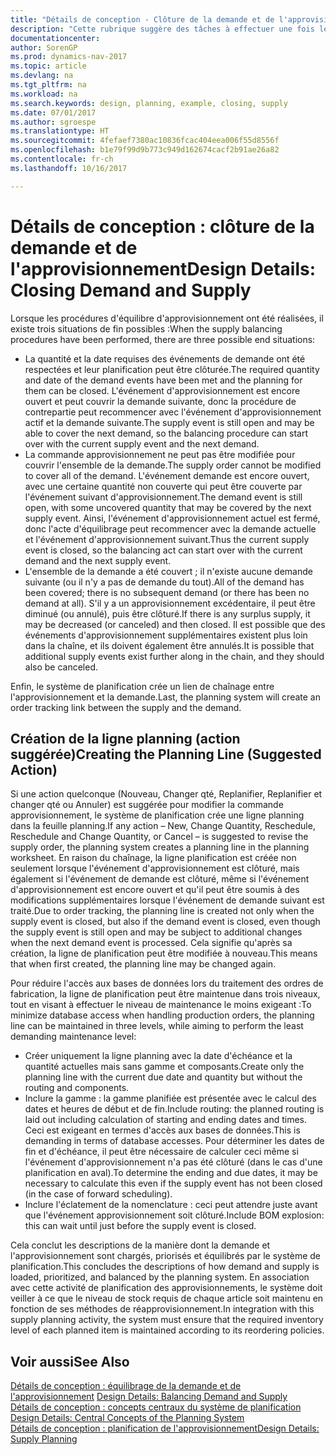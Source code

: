 ```yaml
---
title: "Détails de conception - Clôture de la demande et de l'approvisionnement"
description: "Cette rubrique suggère des tâches à effectuer une fois les procédures d'équilibrage d'approvisionnement exécutées."
documentationcenter: 
author: SorenGP
ms.prod: dynamics-nav-2017
ms.topic: article
ms.devlang: na
ms.tgt_pltfrm: na
ms.workload: na
ms.search.keywords: design, planning, example, closing, supply
ms.date: 07/01/2017
ms.author: sgroespe
ms.translationtype: HT
ms.sourcegitcommit: 4fefaef7380ac10836fcac404eea006f55d8556f
ms.openlocfilehash: b1e79f99d9b773c949d162674cacf2b91ae26a82
ms.contentlocale: fr-ch
ms.lasthandoff: 10/16/2017

---
```

# <a name="design-details-closing-demand-and-supply"></a><span data-ttu-id="2feac-103">Détails de conception : clôture de la demande et de l'approvisionnement</span><span class="sxs-lookup"><span data-stu-id="2feac-103">Design Details: Closing Demand and Supply</span></span>
<span data-ttu-id="2feac-104">Lorsque les procédures d'équilibre d'approvisionnement ont été réalisées, il existe trois situations de fin possibles :</span><span class="sxs-lookup"><span data-stu-id="2feac-104">When the supply balancing procedures have been performed, there are three possible end situations:</span></span>  
  
* <span data-ttu-id="2feac-105">La quantité et la date requises des événements de demande ont été respectées et leur planification peut être clôturée.</span><span class="sxs-lookup"><span data-stu-id="2feac-105">The required quantity and date of the demand events have been met and the planning for them can be closed.</span></span> <span data-ttu-id="2feac-106">L'événement d'approvisionnement est encore ouvert et peut couvrir la demande suivante, donc la procédure de contrepartie peut recommencer avec l'événement d'approvisionnement actif et la demande suivante.</span><span class="sxs-lookup"><span data-stu-id="2feac-106">The supply event is still open and may be able to cover the next demand, so the balancing procedure can start over with the current supply event and the next demand.</span></span>  
* <span data-ttu-id="2feac-107">La commande approvisionnement ne peut pas être modifiée pour couvrir l'ensemble de la demande.</span><span class="sxs-lookup"><span data-stu-id="2feac-107">The supply order cannot be modified to cover all of the demand.</span></span> <span data-ttu-id="2feac-108">L'événement demande est encore ouvert, avec une certaine quantité non couverte qui peut être couverte par l'événement suivant d'approvisionnement.</span><span class="sxs-lookup"><span data-stu-id="2feac-108">The demand event is still open, with some uncovered quantity that may be covered by the next supply event.</span></span> <span data-ttu-id="2feac-109">Ainsi, l'événement d'approvisionnement actuel est fermé, donc l'acte d'équilibrage peut recommencer avec la demande actuelle et l'événement d'approvisionnement suivant.</span><span class="sxs-lookup"><span data-stu-id="2feac-109">Thus the current supply event is closed, so the balancing act can start over with the current demand and the next supply event.</span></span>  
* <span data-ttu-id="2feac-110">L'ensemble de la demande a été couvert ; il n'existe aucune demande suivante (ou il n'y a pas de demande du tout).</span><span class="sxs-lookup"><span data-stu-id="2feac-110">All of the demand has been covered; there is no subsequent demand (or there has been no demand at all).</span></span> <span data-ttu-id="2feac-111">S'il y a un approvisionnement excédentaire, il peut être diminué (ou annulé), puis être clôturé.</span><span class="sxs-lookup"><span data-stu-id="2feac-111">If there is any surplus supply, it may be decreased (or canceled) and then closed.</span></span> <span data-ttu-id="2feac-112">Il est possible que des événements d'approvisionnement supplémentaires existent plus loin dans la chaîne, et ils doivent également être annulés.</span><span class="sxs-lookup"><span data-stu-id="2feac-112">It is possible that additional supply events exist further along in the chain, and they should also be canceled.</span></span>  
  
<span data-ttu-id="2feac-113">Enfin, le système de planification crée un lien de chaînage entre l'approvisionnement et la demande.</span><span class="sxs-lookup"><span data-stu-id="2feac-113">Last, the planning system will create an order tracking link between the supply and the demand.</span></span>  
  
## <a name="creating-the-planning-line-suggested-action"></a><span data-ttu-id="2feac-114">Création de la ligne planning (action suggérée)</span><span class="sxs-lookup"><span data-stu-id="2feac-114">Creating the Planning Line (Suggested Action)</span></span>  
<span data-ttu-id="2feac-115">Si une action quelconque (Nouveau, Changer qté, Replanifier, Replanifier et changer qté ou Annuler) est suggérée pour modifier la commande approvisionnement, le système de planification crée une ligne planning dans la feuille planning.</span><span class="sxs-lookup"><span data-stu-id="2feac-115">If any action – New, Change Quantity, Reschedule, Reschedule and Change Quantity, or Cancel – is suggested to revise the supply order, the planning system creates a planning line in the planning worksheet.</span></span> <span data-ttu-id="2feac-116">En raison du chaînage, la ligne planification est créée non seulement lorsque l'événement d'approvisionnement est clôturé, mais également si l'événement de demande est clôturé, même si l'événement d'approvisionnement est encore ouvert et qu'il peut être soumis à des modifications supplémentaires lorsque l'événement de demande suivant est traité.</span><span class="sxs-lookup"><span data-stu-id="2feac-116">Due to order tracking, the planning line is created not only when the supply event is closed, but also if the demand event is closed, even though the supply event is still open and may be subject to additional changes when the next demand event is processed.</span></span> <span data-ttu-id="2feac-117">Cela signifie qu'après sa création, la ligne de planification peut être modifiée à nouveau.</span><span class="sxs-lookup"><span data-stu-id="2feac-117">This means that when first created, the planning line may be changed again.</span></span>  
  
<span data-ttu-id="2feac-118">Pour réduire l'accès aux bases de données lors du traitement des ordres de fabrication, la ligne de planification peut être maintenue dans trois niveaux, tout en visant à effectuer le niveau de maintenance le moins exigeant :</span><span class="sxs-lookup"><span data-stu-id="2feac-118">To minimize database access when handling production orders, the planning line can be maintained in three levels, while aiming to perform the least demanding maintenance level:</span></span>  
  
* <span data-ttu-id="2feac-119">Créer uniquement la ligne planning avec la date d'échéance et la quantité actuelles mais sans gamme et composants.</span><span class="sxs-lookup"><span data-stu-id="2feac-119">Create only the planning line with the current due date and quantity but without the routing and components.</span></span>  
* <span data-ttu-id="2feac-120">Inclure la gamme : la gamme planifiée est présentée avec le calcul des dates et heures de début et de fin.</span><span class="sxs-lookup"><span data-stu-id="2feac-120">Include routing: the planned routing is laid out including calculation of starting and ending dates and times.</span></span> <span data-ttu-id="2feac-121">Ceci est exigeant en termes d'accès aux bases de données.</span><span class="sxs-lookup"><span data-stu-id="2feac-121">This is demanding in terms of database accesses.</span></span> <span data-ttu-id="2feac-122">Pour déterminer les dates de fin et d'échéance, il peut être nécessaire de calculer ceci même si l'événement d'approvisionnement n'a pas été clôturé (dans le cas d'une planification en aval).</span><span class="sxs-lookup"><span data-stu-id="2feac-122">To determine the ending and due dates, it may be necessary to calculate this even if the supply event has not been closed (in the case of forward scheduling).</span></span>  
* <span data-ttu-id="2feac-123">Inclure l'éclatement de la nomenclature : ceci peut attendre juste avant que l'événement approvisionnement soit clôturé.</span><span class="sxs-lookup"><span data-stu-id="2feac-123">Include BOM explosion: this can wait until just before the supply event is closed.</span></span>  
  
<span data-ttu-id="2feac-124">Cela conclut les descriptions de la manière dont la demande et l'approvisionnement sont chargés, priorisés et équilibrés par le système de planification.</span><span class="sxs-lookup"><span data-stu-id="2feac-124">This concludes the descriptions of how demand and supply is loaded, prioritized, and balanced by the planning system.</span></span> <span data-ttu-id="2feac-125">En association avec cette activité de planification des approvisionnements, le système doit veiller à ce que le niveau de stock requis de chaque article soit maintenu en fonction de ses méthodes de réapprovisionnement.</span><span class="sxs-lookup"><span data-stu-id="2feac-125">In integration with this supply planning activity, the system must ensure that the required inventory level of each planned item is maintained according to its reordering policies.</span></span>  
  
## <a name="see-also"></a><span data-ttu-id="2feac-126">Voir aussi</span><span class="sxs-lookup"><span data-stu-id="2feac-126">See Also</span></span>  
<span data-ttu-id="2feac-127">[Détails de conception : équilibrage de la demande et de l'approvisionnement](design-details-balancing-demand-and-supply.md) </span><span class="sxs-lookup"><span data-stu-id="2feac-127">[Design Details: Balancing Demand and Supply](design-details-balancing-demand-and-supply.md) </span></span>  
<span data-ttu-id="2feac-128">[Détails de conception : concepts centraux du système de planification](design-details-central-concepts-of-the-planning-system.md) </span><span class="sxs-lookup"><span data-stu-id="2feac-128">[Design Details: Central Concepts of the Planning System](design-details-central-concepts-of-the-planning-system.md) </span></span>  
[<span data-ttu-id="2feac-129">Détails de conception : planification de l'approvisionnement</span><span class="sxs-lookup"><span data-stu-id="2feac-129">Design Details: Supply Planning</span></span>](design-details-supply-planning.md)
